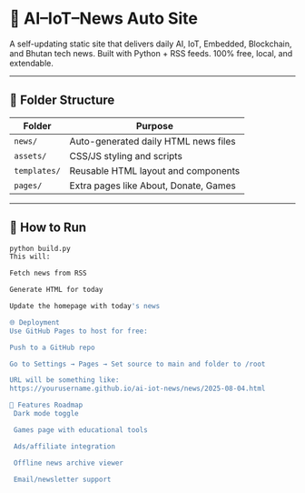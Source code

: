 # 📡 AI–IoT–News Auto Site

A self-updating static site that delivers daily AI, IoT, Embedded, Blockchain, and Bhutan tech news. Built with Python + RSS feeds. 100% free, local, and extendable.

---

## 🧱 Folder Structure

| Folder          | Purpose                                  |
|-----------------|------------------------------------------|
| `news/`         | Auto-generated daily HTML news files     |
| `assets/`       | CSS/JS styling and scripts               |
| `templates/`    | Reusable HTML layout and components      |
| `pages/`        | Extra pages like About, Donate, Games    |

---

## 🚀 How to Run

```bash
python build.py
This will:

Fetch news from RSS

Generate HTML for today

Update the homepage with today's news

🌐 Deployment
Use GitHub Pages to host for free:

Push to a GitHub repo

Go to Settings → Pages → Set source to main and folder to /root

URL will be something like:
https://yourusername.github.io/ai-iot-news/news/2025-08-04.html

🔮 Features Roadmap
 Dark mode toggle

 Games page with educational tools

 Ads/affiliate integration

 Offline news archive viewer

 Email/newsletter support